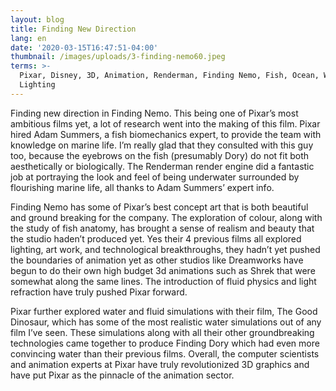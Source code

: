 ```yaml
---
layout: blog
title: Finding New Direction
lang: en
date: '2020-03-15T16:47:51-04:00'
thumbnail: /images/uploads/3-finding-nemo60.jpeg
terms: >-
  Pixar, Disney, 3D, Animation, Renderman, Finding Nemo, Fish, Ocean, Water,
  Lighting
---
```

Finding new direction in Finding Nemo. This being one of Pixar’s most ambitious films yet, a lot of research went into the making of this film. Pixar hired Adam Summers, a fish biomechanics expert, to provide the team with knowledge on marine life. I’m really glad that they consulted with this guy too, because the eyebrows on the fish (presumably Dory) do not fit both aesthetically or biologically. The Renderman render engine did a fantastic job at portraying the look and feel of being underwater surrounded by flourishing marine life, all thanks to Adam Summers’ expert info. 



Finding Nemo has some of Pixar’s best concept art that is both beautiful and ground breaking for the company. The exploration of colour, along with the study of fish anatomy, has brought a sense of realism and beauty that the studio haden’t produced yet. Yes their 4 previous films all explored lighting, art work, and technological breakthroughs, they hadn’t yet pushed the boundaries of animation yet as other studios like Dreamworks have begun to do their own high budget 3d animations such as Shrek that were somewhat along the same lines. The introduction of fluid physics and light refraction have truly pushed Pixar forward.



Pixar further explored water and fluid simulations with their film, The Good Dinosaur, which has some of the most realistic water simulations out of any film I’ve seen. These simulations along with all their other groundbreaking technologies came together to produce Finding Dory which had even more convincing water than their previous films. Overall, the computer scientists and animation experts at Pixar have truly revolutionized 3D graphics and have put Pixar as the pinnacle of the animation sector.
